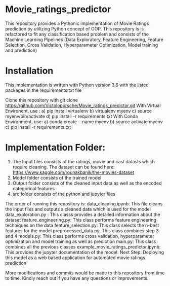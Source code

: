 # Movie_ratings_predictor

This repository provides a Pythonic implementation of Movie Ratings prediction by utilizing Python concept of OOP. This repository is is refactored to fit any classification
based problem and consists of the Machine Learning Pipelines (Data Exploratory, Feature Engineering, Feature Selection, Cross Validation, Hyperparameter Optimization, 
Model training and prediction)

# Installation

This implementation is written with Python version 3.6 with the listed packages in the requirements.txt file

Clone this repository with git clone https://github.com/Victoloporsche/Movie_ratings_predictor.git
With Virtual Environent, use : a) pip install virtualenv b) virtualenv myenv c) source myenv/bin/activate d) pip install -r requirements.txt
With Conda Environment, use: a) conda create --name myenv b) source activate myenv c) pip install -r requirements.txt

# Implementation Folder:

 1) The Input files consists of the ratings, movie and cast datasts which require cleaning. The dataset can be found here: https://www.kaggle.com/rounakbanik/the-movies-dataset
 2) Model folder consists of the trained model 
 3) Output folder consists of the cleaned input data as well as the encoded categorical features 
 4) src folder consists of the python and jupyter files
 
 The order of running this repository is:
data_cleaning.ipynb: This file cleans the input files and outputs a cleaned data which is used for the model
data_exploration.py : This classs provides a detailed information about the dataset
feature_engineering.py: This class performs feature engineering techniques on the data
feature_selection.py: This class selects the n-best features for the model
preprocessed_data.py: This class combines step 3 and 4
models.py: This class performs cross validation, hyperparameter optimization and model training as well as prediction
main.py: This class combines all the previous classes
example_movie_ratings_predictor.ipynb: This provides the jupyter documentation of the model.
Next Step: Deploying this model as a web based application for automated movie ratings prediction

More modifications and commits would be made to this repository from time to time. Kindly reach out if you have any questions or improvements.
